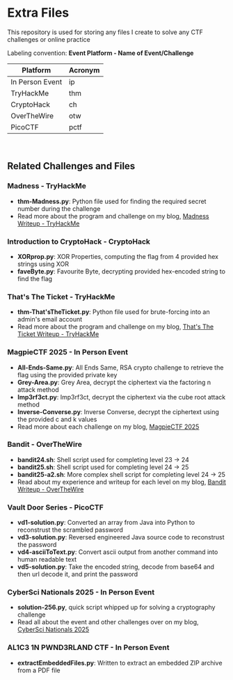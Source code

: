 # Extra Files

This repository is used for storing any files I create to solve any CTF challenges or online practice

Labeling convention: **Event Platform - Name of Event/Challenge**

| Platform               | Acronym |
|------------------------|---------|
| In Person Event        | ip      |
| TryHackMe              | thm     |
| CryptoHack             | ch      |
| OverTheWire            | otw     |
| PicoCTF                | pctf    |

<br>

## Related Challenges and Files
### Madness - TryHackMe
- **thm-Madness.py**: Python file used for finding the required secret number during the challenge
- Read more about the program and challenge on my blog, [Madness Writeup - TryHackMe](https://cdenton1.github.io/2024/12/26/Madness-Writeup-TryHackMe.html)
### Introduction to CryptoHack - CryptoHack
- **XORprop.py**: XOR Properties, computing the flag from 4 provided hex strings using XOR
- **faveByte.py**: Favourite Byte, decrypting provided hex-encoded string to find the flag
### That's The Ticket - TryHackMe
- **thm-That'sTheTicket.py**: Python file used for brute-forcing into an admin's email account
- Read more about the program and challenge on my blog, [That's The Ticket Writeup - TryHackMe](https://cdenton1.github.io/2025/01/01/That's-The-Ticket-Writeup-TryHackMe.html)
### MagpieCTF 2025 - In Person Event
- **All-Ends-Same.py**: All Ends Same, RSA crypto challenge to retrieve the flag using the provided private key
- **Grey-Area.py**: Grey Area, decrypt the ciphertext via the factoring n attack method
- **Imp3rf3ct.py**: Imp3rf3ct, decrypt the ciphertext via the cube root attack method
- **Inverse-Converse.py**: Inverse Converse, decrypt the ciphertext using the provided c and k values
- Read more about each challenge on my blog, [MagpieCTF 2025](https://cdenton1.github.io/2025/02/28/MagpieCTF-25.html)
### Bandit - OverTheWire
- **bandit24.sh**: Shell script used for completing level 23 -> 24
- **bandit25.sh**: Shell script used for completing level 24 -> 25
- **bandit25-a2.sh**: More complex shell script for completing level 24 -> 25
- Read about my experience and writeup for each level on my blog, [Bandit Writeup - OverTheWire](https://cdenton1.github.io/2025/05/19/Bandit-Writeup-OverTheWire.html)
### Vault Door Series - PicoCTF
- **vd1-solution.py**: Converted an array from Java into Python to reconstrust the scrambled password
- **vd3-solution.py**: Reversed engineered Java source code to reconstrust the password
- **vd4-asciiToText.py**: Convert ascii output from another command into human readable text
- **vd5-solution.py**: Take the encoded string, decode from base64 and then url decode it, and print the password
### CyberSci Nationals 2025 - In Person Event
- **solution-256.py**, quick script whipped up for solving a cryptography challenge
- Read all about the event and other challenges over on my blog, [CyberSci Nationals 2025](https://cdenton1.github.io/2025/06/19/CyberSci-Nationals-25.html)
### AL1C3 1N PWND3RLAND CTF - In Person Event
- **extractEmbeddedFiles.py**: Written to extract an embedded ZIP archive from a PDF file
